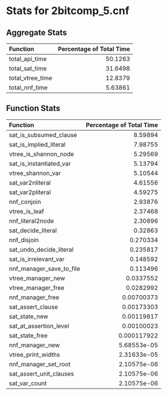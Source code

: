 # Stats for 2bitcomp_5.cnf

## Aggregate Stats
| Function         |   Percentage of Total Time |
|:-----------------|---------------------------:|
| total_api_time   |                   50.1263  |
| total_sat_time   |                   31.6498  |
| total_vtree_time |                   12.8379  |
| total_nnf_time   |                    5.63861 |

## Function Stats
| Function                 |   Percentage of Total Time |
|:-------------------------|---------------------------:|
| sat_is_subsumed_clause   |                8.59894     |
| sat_is_implied_literal   |                7.98755     |
| vtree_is_shannon_node    |                5.29569     |
| sat_is_instantiated_var  |                5.13794     |
| vtree_shannon_var        |                5.10544     |
| sat_var2nliteral         |                4.61556     |
| sat_var2pliteral         |                4.59275     |
| nnf_conjoin              |                2.93876     |
| vtree_is_leaf            |                2.37468     |
| nnf_literal2node         |                2.30896     |
| sat_decide_literal       |                0.32863     |
| nnf_disjoin              |                0.270334    |
| sat_undo_decide_literal  |                0.235817    |
| sat_is_irrelevant_var    |                0.148592    |
| nnf_manager_save_to_file |                0.113496    |
| vtree_manager_new        |                0.0337552   |
| vtree_manager_free       |                0.0282992   |
| nnf_manager_free         |                0.00700373  |
| sat_assert_clause        |                0.00173303  |
| sat_state_new            |                0.00119817  |
| sat_at_assertion_level   |                0.00100023  |
| sat_state_free           |                0.000117922 |
| nnf_manager_new          |                5.68553e-05 |
| vtree_print_widths       |                2.31633e-05 |
| nnf_manager_set_root     |                2.10575e-06 |
| sat_assert_unit_clauses  |                2.10575e-06 |
| sat_var_count            |                2.10575e-06 |